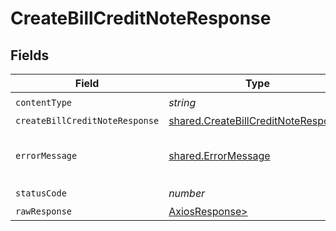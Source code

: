 # CreateBillCreditNoteResponse


## Fields

| Field                                                                                      | Type                                                                                       | Required                                                                                   | Description                                                                                |
| ------------------------------------------------------------------------------------------ | ------------------------------------------------------------------------------------------ | ------------------------------------------------------------------------------------------ | ------------------------------------------------------------------------------------------ |
| `contentType`                                                                              | *string*                                                                                   | :heavy_check_mark:                                                                         | N/A                                                                                        |
| `createBillCreditNoteResponse`                                                             | [shared.CreateBillCreditNoteResponse](../../models/shared/createbillcreditnoteresponse.md) | :heavy_minus_sign:                                                                         | Success                                                                                    |
| `errorMessage`                                                                             | [shared.ErrorMessage](../../models/shared/errormessage.md)                                 | :heavy_minus_sign:                                                                         | The request made is not valid.                                                             |
| `statusCode`                                                                               | *number*                                                                                   | :heavy_check_mark:                                                                         | N/A                                                                                        |
| `rawResponse`                                                                              | [AxiosResponse>](https://axios-http.com/docs/res_schema)                                   | :heavy_minus_sign:                                                                         | N/A                                                                                        |